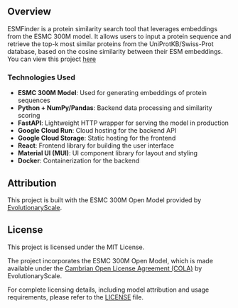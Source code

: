 ## Overview

ESMFinder is a protein similarity search tool that leverages embeddings from the ESMC 300M model. It allows users to input a protein sequence and retrieve the top-k most similar proteins from the UniProtKB/Swiss-Prot database, based on the cosine similarity between their ESM embeddings. You can view this project [here](https://storage.googleapis.com/esmfinder/index.html)

### Technologies Used

- **ESMC 300M Model**: Used for generating embeddings of protein sequences
- **Python + NumPy/Pandas**: Backend data processing and similarity scoring
- **FastAPI**: Lightweight HTTP wrapper for serving the model in production
- **Google Cloud Run**: Cloud hosting for the backend API
- **Google Cloud Storage**: Static hosting for the frontend
- **React**: Frontend library for building the user interface
- **Material UI (MUI)**: UI component library for layout and styling
- **Docker**: Containerization for the backend

## Attribution

This project is built with the ESMC 300M Open Model provided by [EvolutionaryScale](https://www.evolutionaryscale.ai).

## License

This project is licensed under the MIT License.

The project incorporates the ESMC 300M Open Model, which is made available under the [Cambrian Open License Agreement (COLA)](https://www.evolutionaryscale.ai/policies/cambrian-open-license-agreement) by EvolutionaryScale.

For complete licensing details, including model attribution and usage requirements, please refer to the [LICENSE](LICENSE) file.
